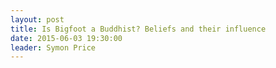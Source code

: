 ```yaml
---
layout: post
title: Is Bigfoot a Buddhist? Beliefs and their influence
date: 2015-06-03 19:30:00
leader: Symon Price
---
```

